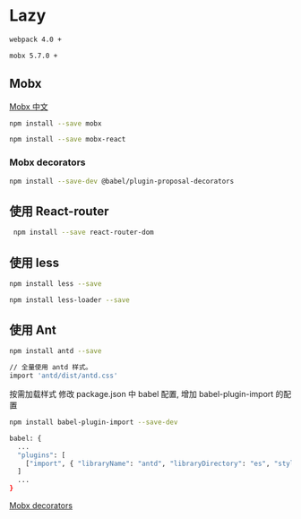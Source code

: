 # Lazy

```bash
webpack 4.0 +

mobx 5.7.0 +
```

## Mobx

[Mobx 中文](https://cn.mobx.js.org)

```bash
npm install --save mobx

npm install --save mobx-react
```

### Mobx decorators

```bash
npm install --save-dev @babel/plugin-proposal-decorators
```

## 使用 React-router

```bash
 npm install --save react-router-dom
```

## 使用 less

```bash
npm install less --save

npm install less-loader --save
```

## 使用 Ant

```bash
npm install antd --save

// 全量使用 antd 样式。
import 'antd/dist/antd.css'
```

按需加载样式
修改 package.json 中 babel 配置, 增加 babel-plugin-import 的配置

```bash
npm install babel-plugin-import --save-dev

babel: {
  ...
  "plugins": [
    ["import", { "libraryName": "antd", "libraryDirectory": "es", "style": "css" }]
  ]
  ...
}
```

[Mobx decorators](https://babeljs.io/docs/en/babel-plugin-proposal-decorators)
